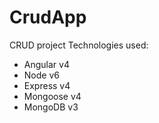 # CrudApp
CRUD project
Technologies used: 
- Angular v4
- Node v6
- Express v4
- Mongoose v4
- MongoDB v3
